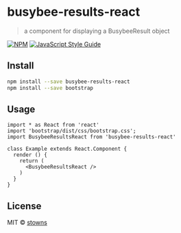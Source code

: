 # busybee-results-react

> a component for displaying a BusybeeResult object

[![NPM](https://img.shields.io/npm/v/busybee-results-react.svg)](https://www.npmjs.com/package/busybee-results-react) [![JavaScript Style Guide](https://img.shields.io/badge/code_style-standard-brightgreen.svg)](https://standardjs.com)

## Install

```bash
npm install --save busybee-results-react
npm install --save bootstrap
```

## Usage

```tsx
import * as React from 'react'
import 'bootstrap/dist/css/bootstrap.css';
import BusybeeResultsReact from 'busybee-results-react'

class Example extends React.Component {
  render () {
    return (
      <BusybeeResultsReact />
    )
  }
}
```

## License

MIT © [stowns](https://github.com/stowns)
